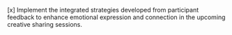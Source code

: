 [x] Implement the integrated strategies developed from participant feedback to enhance emotional expression and connection in the upcoming creative sharing sessions.